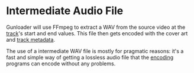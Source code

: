 # Intermediate Audio File

Gunloader will use FFmpeg to extract a WAV from the source video at the [track](./track.md)'s start and end values. This file then gets encoded with the cover art and [track metadata](./track.md).

The use of a intermediate WAV file is mostly for pragmatic reasons: it's a fast and simple way of getting a lossless audio file that the [encoding](./encoding.md) programs can encode without any problems.
